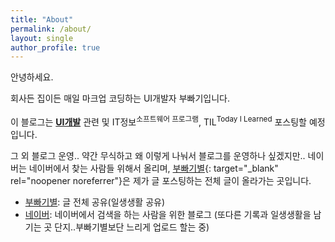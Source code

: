 ```yaml
---
title: "About"
permalink: /about/
layout: single
author_profile: true
---
```


안녕하세요. 

회사든 집이든 매일 마크업 코딩하는 UI개발자 부빠기입니다.

이 블로그는 **<u>UI개발</u>** 관련 및 IT정보<sup>소프트웨어 프로그램</sup>, TIL<sup>Today I Learned</sup> 포스팅할 예정입니다.

그 외 블로그 운영.. 약간 무식하고 왜 이렇게 나눠서 블로그를 운영하나 싶겠지만.. 네이버는 네이버에서 찾는 사람들 위해서 올리며,
[부빠기별](http://www.buppagistar.com){: target="_blank" rel="noopener noreferrer"}은 제가 글 포스팅하는 전체 글이 올라가는 곳입니다.

- [부빠기별](http://www.buppagistar.com): 글 전체 공유(일생생활 공유)
- [네이버](https://blog.naver.com/goodleedw): 네이버에서 검색을 하는 사람을 위한 블로그 (또다른 기록과 일생생활을 남기는 곳 단지..부빠기별보단 느리게 업로드 할는 중)
